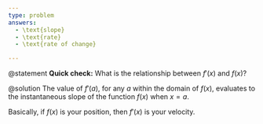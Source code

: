 ```yaml
---
type: problem
answers:
  - \text{slope}
  - \text{rate}
  - \text{rate of change}

---
```


@statement
**Quick check:** What is the relationship between $f'(x)$ and $f(x)$?

@solution
The value of $f'(a)$, for any $a$ within the domain of $f(x)$, evaluates
to the instantaneous slope of the function $f(x)$ when $x=a$.

Basically, if $f(x)$ is your position, then $f'(x)$ is your
velocity.
